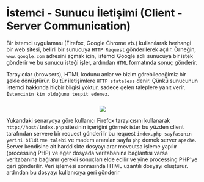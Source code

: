 # İstemci - Sunucu İletişimi (Client - Server Communication)
Bir istemci uygulaması (Firefox, Google Chrome vb.) kullanılarak herhangi bir web sitesi, belirli bir sunucuya `HTTP Request` gönderilerek açılır. Örneğin, `www.google.com` adresini açmak için, istemci Google adlı sunucuya bir istek gönderir ve bu sunucu isteği işler, ardından `HTML` formatında sonuç gönderir.

Tarayıcılar (browsers), HTML kodunu anlar ve bizim görebileceğimiz bir şekle dönüştürür. Bu tür iletişimlere `HTTP stateless` denir. Çünkü sunucunun istemci hakkında hiçbir bilgisi yoktur, sadece gelen taleplere yanıt verir. `İstemcinin kim olduğunu tespit edemez`.

<div align="center">
    <h3></h3>
    <img src="https://github.com/yasir723/web-guvenligi/assets/111686779/f5f3f403-9df7-4cd2-8c66-4d747e7aede9">
</div>

Yukarıdaki senaryoya göre kullanıcı Firefox tarayıcısını kullanarak `http://host/index.php` sitesinin içeriğini görmek ister bu yüzden client tarafından servere bir request gönderilir bu request `index.php sayfasının yerini bildirme talebi` ve madem aranılan sayfa `php` demek server `apache`. Server kendisine ait harddiskte dosyayı arar mevcutsa işleme yapılır (processing PHP) ve eğer dosyada veritabanına bağlantısı varsa veritabanına bağlanır gerekli sonuçları elde edilir ve yine processing PHP'ye geri gönderilir. Veri işlemesi sonrasında HTML uzantılı dosyayı oluşturur. ardından bu dosyayı kullanıcıya geri gönderir
